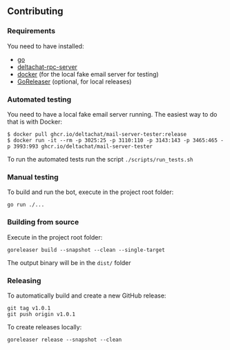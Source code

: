 ## Contributing

### Requirements

You need to have installed:
- [go](https://go.dev/doc/install)
- [deltachat-rpc-server](https://github.com/deltachat/deltachat-core-rust/tree/master/deltachat-rpc-server)
- [docker](https://docs.docker.com/get-docker/) (for the local fake email server for testing)
- [GoReleaser](https://goreleaser.com/install/) (optional, for local releases)

### Automated testing

You need to have a local fake email server running. The easiest way to do that is with Docker:

```
$ docker pull ghcr.io/deltachat/mail-server-tester:release
$ docker run -it --rm -p 3025:25 -p 3110:110 -p 3143:143 -p 3465:465 -p 3993:993 ghcr.io/deltachat/mail-server-tester
```

To run the automated tests run the script `./scripts/run_tests.sh`

### Manual testing

To build and run the bot, execute in the project root folder:

```
go run ./...
```

### Building from source

Execute in the project root folder:

```
goreleaser build --snapshot --clean --single-target
```

The output binary will be in the `dist/` folder

### Releasing

To automatically build and create a new GitHub release:

```
git tag v1.0.1
git push origin v1.0.1
```

To create releases locally:

```
goreleaser release --snapshot --clean
```
